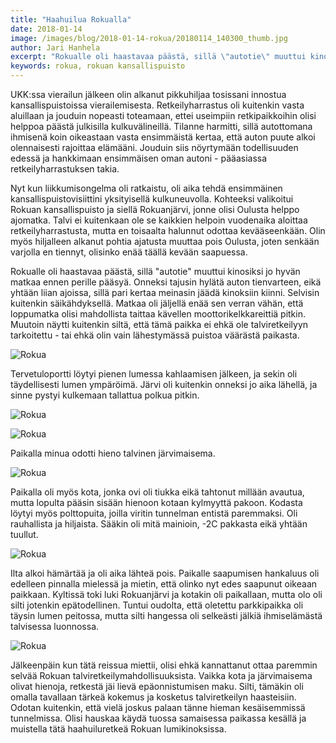 ```yaml
---
title: "Haahuilua Rokualla"
date: 2018-01-14
image: /images/blog/2018-01-14-rokua/20180114_140300_thumb.jpg
author: Jari Hanhela
excerpt: "Rokualle oli haastavaa päästä, sillä \"autotie\" muuttui kinosiksi jo hyvän matkaa ennen perille pääsyä. Onneksi tajusin hylätä auton tienvarteen, eikä yhtään liian ajoissa, sillä pari kertaa meinasin jäädä kinoksiin kiinni. Selvisin kuitenkin säikähdyksellä."
keywords: rokua, rokuan kansallispuisto
---
```


UKK:ssa vierailun jälkeen olin alkanut pikkuhiljaa tosissani innostua kansallispuistoissa vierailemisesta. Retkeilyharrastus oli kuitenkin vasta aluillaan ja jouduin nopeasti toteamaan, ettei useimpiin retkipaikkoihin olisi helppoa päästä julkisilla kulkuvälineillä. Tilanne harmitti, sillä autottomana ihmisenä koin oikeastaan vasta ensimmäistä kertaa, että auton puute alkoi olennaisesti rajoittaa elämääni. Jouduin siis nöyrtymään todellisuuden edessä ja hankkimaan ensimmäisen oman autoni - pääasiassa retkeilyharrastuksen takia.

Nyt kun liikkumisongelma oli ratkaistu, oli aika tehdä ensimmäinen kansallispuistovisiittini yksityisellä kulkuneuvolla. Kohteeksi valikoitui Rokuan kansallispuisto ja siellä Rokuanjärvi, jonne olisi Oulusta helppo ajomatka. Talvi ei kuitenkaan ole se kaikkien helpoin vuodenaika aloittaa retkeilyharrastusta, mutta en toisaalta halunnut odottaa kevääseenkään. Olin myös hiljalleen alkanut pohtia ajatusta muuttaa pois Oulusta, joten senkään varjolla en tiennyt, olisinko enää täällä kevään saapuessa.

Rokualle oli haastavaa päästä, sillä "autotie" muuttui kinosiksi jo hyvän matkaa ennen perille pääsyä. Onneksi tajusin hylätä auton tienvarteen, eikä yhtään liian ajoissa, sillä pari kertaa meinasin jäädä kinoksiin kiinni. Selvisin kuitenkin säikähdyksellä. Matkaa oli jäljellä enää sen verran vähän, että loppumatka olisi mahdollista taittaa kävellen moottorikelkkareittiä pitkin. Muutoin näytti kuitenkin siltä, että tämä paikka ei ehkä ole talviretkeilyyn tarkoitettu - tai ehkä olin vain lähestymässä puistoa väärästä paikasta.

![Rokua](/images/blog/2018-01-14-rokua/20180114_125551_thumb.jpg)

Tervetuloportti löytyi pienen lumessa kahlaamisen jälkeen, ja sekin oli täydellisesti lumen ympäröimä. Järvi oli  kuitenkin onneksi jo aika lähellä, ja sinne pystyi kulkemaan tallattua polkua pitkin. 

![Rokua](/images/blog/2018-01-14-rokua/20180114_125716_001_thumb.jpg)

![Rokua](/images/blog/2018-01-14-rokua/20180114_125723_thumb.jpg)

Paikalla minua odotti hieno talvinen järvimaisema.

![Rokua](/images/blog/2018-01-14-rokua/20180114_140255_thumb.jpg)

Paikalla oli myös kota, jonka ovi oli tiukka eikä tahtonut millään avautua, mutta lopulta pääsin sisään hienoon kotaan kylmyyttä pakoon. Kodasta löytyi myös polttopuita, joilla viritin tunnelman entistä paremmaksi. Oli rauhallista ja hiljaista. Sääkin oli mitä mainioin, -2C pakkasta eikä yhtään tuullut.

 ![Rokua](/images/blog/2018-01-14-rokua/20180114_140300_thumb.jpg)

Ilta alkoi hämärtää ja oli aika lähteä pois. Paikalle saapumisen hankaluus oli edelleen pinnalla mielessä ja mietin, että olinko nyt edes saapunut oikeaan paikkaan. Kyltissä toki luki Rokuanjärvi ja kotakin oli paikallaan, mutta olo oli silti jotenkin epätodellinen. Tuntui oudolta, että oletettu parkkipaikka oli täysin lumen peitossa, mutta silti hangessa oli selkeästi jälkiä ihmiselämästä talvisessa luonnossa.

 ![Rokua](/images/blog/2018-01-14-rokua/20180114_130138_thumb.jpg)

Jälkeenpäin kun tätä reissua miettii, olisi ehkä kannattanut ottaa paremmin selvää Rokuan talviretkeilymahdollisuuksista. Vaikka kota ja järvimaisema olivat hienoja, retkestä jäi lievä epäonnistumisen maku. Silti, tämäkin oli omalla tavallaan tärkeä kokemus ja kosketus talviretkeilyn haasteisiin. Odotan kuitenkin, että vielä joskus palaan tänne hieman kesäisemmissä tunnelmissa. Olisi hauskaa käydä tuossa samaisessa paikassa kesällä ja muistella tätä haahuiluretkeä Rokuan lumikinoksissa.